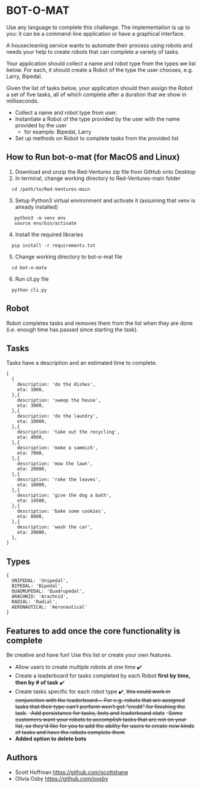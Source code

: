 # BOT-O-MAT
Use any language to complete this challenge. The implementation is up to you: it can be a command-line application or have a graphical interface.

A housecleaning service wants to automate their process using robots and needs your help to create robots that can complete a variety of tasks.

Your application should collect a name and robot type from the types we list below. For each, it should create a Robot of the type the user chooses, e.g. Larry, Bipedal.

Given the list of tasks below, your application should then assign the Robot a set of five tasks, all of which complete after a duration that we show in milliseconds.



- Collect a name and robot type from user.
- Instantiate a Robot of the type provided by the user with the name provided by the user
  - for example: Bipedal, Larry
- Set up methods on Robot to complete tasks from the provided list

## How to Run bot-o-mat (for MacOS and Linux)
1. Download and unzip the Red-Ventures zip file from GitHub onto Desktop
2. In terminal, change working directory to Red-Ventures-main folder
  ```
    cd /path/to/Red-Ventures-main
  ```
3. Setup Python3 virtual environment and activate it (assuming that venv is already installed)
  ```
     python3 -m venv env
     source env/bin/activate
  ```
4. Install the required libraries
  ```
    pip install -r requirements.txt
  ```
5. Change working directory to bot-o-mat file
  ```
    cd bot-o-mate
  ```
6. Run cli.py file
  ```
    python cli.py
  ```

## Robot
Robot completes tasks and removes them from the list when they are done (i.e. enough time has passed since starting the task).

## Tasks
Tasks have a description and an estimated time to complete.

```
[
  {
    description: 'do the dishes',
    eta: 1000,
  },{
    description: 'sweep the house',
    eta: 3000,
  },{
    description: 'do the laundry',
    eta: 10000,
  },{
    description: 'take out the recycling',
    eta: 4000,
  },{
    description: 'make a sammich',
    eta: 7000,
  },{
    description: 'mow the lawn',
    eta: 20000,
  },{
    description: 'rake the leaves',
    eta: 18000,
  },{
    description: 'give the dog a bath',
    eta: 14500,
  },{
    description: 'bake some cookies',
    eta: 8000,
  },{
    description: 'wash the car',
    eta: 20000,
  },
]
```

## Types
```
{
  UNIPEDAL: 'Unipedal',
  BIPEDAL: 'Bipedal',
  QUADRUPEDAL: 'Quadrupedal',
  ARACHNID: 'Arachnid',
  RADIAL: 'Radial',
  AERONAUTICAL: 'Aeronautical'
}
```

## Features to add once the core functionality is complete 
Be creative and have fun! Use this list or create your own features.
- Allow users to create multiple robots at one time :heavy_check_mark:
- Create a leaderboard for tasks completed by each Robot **first by time, then by # of task** :heavy_check_mark:
- Create tasks specific for each robot type :heavy_check_mark:, ~~this could work in conjunction with the leaderboard~. For e.g. robots that are assigned tasks that their type can’t perform won’t get “credit” for finishing the task.~~ 
-~~Add persistance for tasks, bots and leaderboard stats~~
-~~Some customers want your robots to accomplish tasks that are not on your list, so they'd like for you to add the ability for users to create new kinds of tasks and have the robots complete them~~
- **Added option to delete bots**

## Authors
- Scott Hoffman <https://github.com/scottshane>
- Olivia Osby <https://github.com/oosby>
